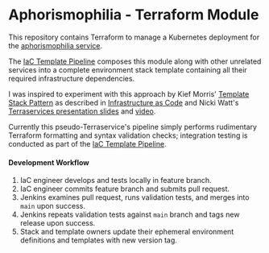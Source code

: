 # Aphorismophilia - Terraform Module

This repository contains Terraform to manage a Kubernetes deployment for the [aphorismophilia service](https://github.com/mikeroach/aphorismophilia).

The [IaC Template Pipeline](https://github.com/mikeroach/iac-template-pipeline) composes this module along with other unrelated services into a complete environment stack template containing all their required infrastructure dependencies.

I was inspired to experiment with this approach by Kief Morris' [Template Stack Pattern](https://infrastructure-as-code.com/patterns/stack-replication/template-stack.html) as described in [Infrastructure as Code](https://infrastructure-as-code.com) and Nicki Watt's [Terraservices presentation slides](https://www.slideshare.net/opencredo/hashidays-london-2017-evolving-your-infrastructure-with-terraform-by-nicki-watt) and [video](https://www.youtube.com/watch?v=wgzgVm7Sqlk).

Currently this pseudo-Terraservice's pipeline simply performs rudimentary Terraform formatting and syntax validation checks; integration testing is conducted as part of the [IaC Template Pipeline](https://github.com/mikeroach/iac-template-pipeline).

#### Development Workflow

1. IaC engineer develops and tests locally in feature branch.
1. IaC engineer commits feature branch and submits pull request.
1. Jenkins examines pull request, runs validation tests, and merges into `main` upon success.
1. Jenkins repeats validation tests against `main` branch and tags new release upon success.
1. Stack and template owners update their ephemeral environment definitions and templates with new version tag.
